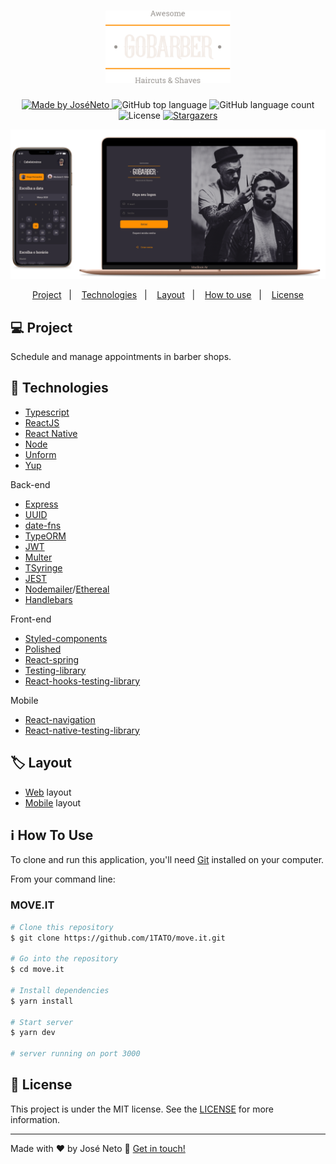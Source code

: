 <h1 align="center">
  <div>
    <img alt="GoBarber" title="GoBarber" src="https://github.com/1TATO/Go-Barber/blob/master/front-end/src/assets/logo.svg" width="200px" />
  </div>
</h1>

<p align="center">
  <a href="https://www.linkedin.com/in/jose-neto-255862180//">
    <img alt="Made by JoséNeto" src="https://img.shields.io/badge/made%20by-JoséNeto-%2304D361">
  </a>
  
  <img alt="GitHub top language" src="https://img.shields.io/github/languages/top/1TATO/Go-Barber.svg">
  
  <img alt="GitHub language count" src="https://img.shields.io/github/languages/count/1TATO/Go-Barber.svg">
  
  <img alt="License" src="https://img.shields.io/badge/license-MIT-brightgreen">
  <a href="https://github.com/1TATO/Go-Barber/stargazers">
    <img alt="Stargazers" src="https://img.shields.io/github/stars/1TATO/Go-Barber?style=social">
  </a>
  
  <div>
    <img alt="GoBarber" title="GoBarber" src="https://github.com/1TATO/Go-Barber/blob/master/github/gobarber.png" width="1400px" />
  </div>
</p>

<p align="center">
  <a href="#-project">Project</a>&nbsp;&nbsp;&nbsp;|&nbsp;&nbsp;&nbsp;
  <a href="#rocket-Technologies">Technologies</a>&nbsp;&nbsp;&nbsp;|&nbsp;&nbsp;&nbsp;
  <a href="#-layout">Layout</a>&nbsp;&nbsp;&nbsp;|&nbsp;&nbsp;&nbsp;
  <a href="#-how-to-use">How to use</a>&nbsp;&nbsp;&nbsp;|&nbsp;&nbsp;&nbsp;
  <a href="#memo-license">License</a>
</p>

## :computer: Project
Schedule and manage appointments in barber shops.

## :rocket: Technologies
- [Typescript](https://www.typescriptlang.org)
- [ReactJS](https://reactjs.org/)
- [React Native](https://reactnative.dev)
- [Node](https://nodejs.org/en/)
- [Unform](https://github.com/unform/unform)
- [Yup](https://github.com/jquense/yup)

Back-end
- [Express](https://expressjs.com/pt-br/)
- [UUID](https://github.com/uuidjs/uuid)
- [date-fns](https://github.com/date-fns/date-fns)
- [TypeORM](https://typeorm.io/#/)
- [JWT](https://jwt.io)
- [Multer](https://github.com/expressjs/multer)
- [TSyringe](https://www.npmjs.com/package/tsyringe)
- [JEST](https://github.com/facebook/jest)
- [Nodemailer](https://nodemailer.com/about/)/[Ethereal](https://ethereal.email)
- [Handlebars](https://handlebarsjs.com)

Front-end
- [Styled-components](https://github.com/styled-components/styled-components)
- [Polished](https://github.com/styled-components/polished)
- [React-spring](https://www.react-spring.io)
- [Testing-library](https://github.com/testing-library/react-testing-library)
- [React-hooks-testing-library](https://github.com/testing-library/react-hooks-testing-library)

Mobile
- [React-navigation](https://github.com/react-navigation/react-navigation)
- [React-native-testing-library](https://github.com/callstack/react-native-testing-library)

## :label: Layout
- [Web]() layout
- [Mobile]() layout

## :information_source: How To Use
To clone and run this application, you'll need [Git](https://git-scm.com) installed on your computer.

From your command line:

### MOVE.IT
```bash
# Clone this repository
$ git clone https://github.com/1TATO/move.it.git

# Go into the repository
$ cd move.it

# Install dependencies
$ yarn install

# Start server
$ yarn dev

# server running on port 3000
```

## :memo: License
This project is under the MIT license. See the [LICENSE](https://github.com/1TATO/move.it/blob/master/LICENSE) for more information.

---
Made with ♥ by José Neto :wave: [Get in touch!](https://www.linkedin.com/in/jose-netopr/)
